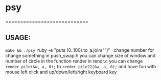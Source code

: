 # psy
============================
## **USAGE:**
`make && ./psy `ruby -e "puts (0..100).to_a.join(' ')"` `
change number for change something
in push_swap.h you can change size of window and number of circle
in the function render in rendr.c you can change `render_pile(&w, a, 0);` to `render_pile22(&w, a, 0);` and have fun with mouse left click and up/down/left/right keyboard key
